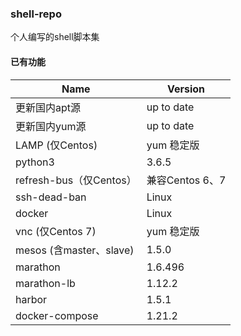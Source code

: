 ### shell-repo

个人编写的shell脚本集

#### 已有功能

| Name                    | Version         |
| ----------------------- | --------------- |
| 更新国内apt源           | up to date      |
| 更新国内yum源           | up to date      |
| LAMP (仅Centos)         | yum 稳定版      |
| python3                 | 3.6.5           |
| refresh-bus（仅Centos） | 兼容Centos 6、7 |
| ssh-dead-ban            | Linux           |
| docker                  | Linux           |
| vnc (仅Centos 7)        | yum 稳定版      |
| mesos (含master、slave)  |      1.5.0     |
| marathon                |     1.6.496    |
|marathon-lb               |   1.12.2    |
|harbor | 1.5.1 |
|docker-compose | 1.21.2 |

